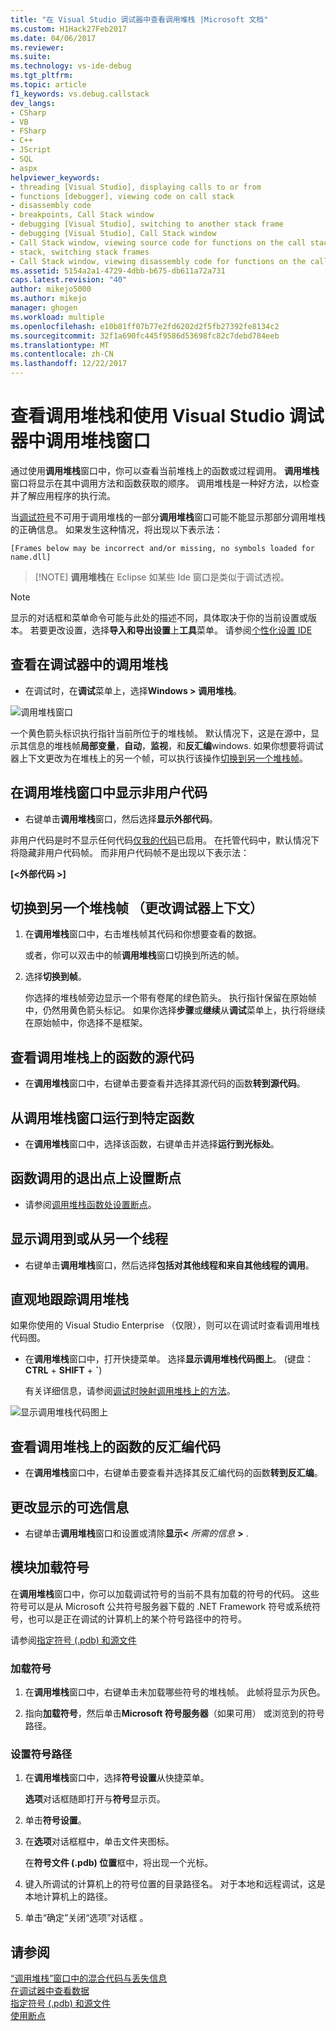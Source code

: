 ```yaml
---
title: "在 Visual Studio 调试器中查看调用堆栈 |Microsoft 文档"
ms.custom: H1Hack27Feb2017
ms.date: 04/06/2017
ms.reviewer: 
ms.suite: 
ms.technology: vs-ide-debug
ms.tgt_pltfrm: 
ms.topic: article
f1_keywords: vs.debug.callstack
dev_langs:
- CSharp
- VB
- FSharp
- C++
- JScript
- SQL
- aspx
helpviewer_keywords:
- threading [Visual Studio], displaying calls to or from
- functions [debugger], viewing code on call stack
- disassembly code
- breakpoints, Call Stack window
- debugging [Visual Studio], switching to another stack frame
- debugging [Visual Studio], Call Stack window
- Call Stack window, viewing source code for functions on the call stack
- stack, switching stack frames
- Call Stack window, viewing disassembly code for functions on the call stack
ms.assetid: 5154a2a1-4729-4dbb-b675-db611a72a731
caps.latest.revision: "40"
author: mikejo5000
ms.author: mikejo
manager: ghogen
ms.workload: multiple
ms.openlocfilehash: e10b81ff07b77e2fd6202d2f5fb27392fe8134c2
ms.sourcegitcommit: 32f1a690fc445f9586d53698fc82c7debd784eeb
ms.translationtype: MT
ms.contentlocale: zh-CN
ms.lasthandoff: 12/22/2017
---
```

# <a name="view-the-call-stack-and-use-the-call-stack-window-in-the-visual-studio-debugger"></a>查看调用堆栈和使用 Visual Studio 调试器中调用堆栈窗口

通过使用**调用堆栈**窗口中，你可以查看当前堆栈上的函数或过程调用。 **调用堆栈**窗口将显示在其中调用方法和函数获取的顺序。 调用堆栈是一种好方法，以检查并了解应用程序的执行流。
  
当[调试符号](#bkmk_symbols)不可用于调用堆栈的一部分**调用堆栈**窗口可能不能显示那部分调用堆栈的正确信息。 如果发生这种情况，将出现以下表示法：  
  
`[Frames below may be incorrect and/or missing, no symbols loaded for name.dll]`

>  [!NOTE]
> **调用堆栈**在 Eclipse 如某些 Ide 窗口是类似于调试透视。 

> [!NOTE]
>  显示的对话框和菜单命令可能与此处的描述不同，具体取决于你的当前设置或版本。 若要更改设置，选择**导入和导出设置**上**工具**菜单。  请参阅[个性化设置 IDE](../ide/personalizing-the-visual-studio-ide.md)
  
## <a name="view-the-call-stack-while-in-the-debugger"></a>查看在调试器中的调用堆栈 
  
-   在调试时，在**调试**菜单上，选择**Windows > 调用堆栈**。

 ![调用堆栈窗口](../debugger/media/dbg_basics_callstack_window.png "CallStackWindow")

一个黄色箭头标识执行指针当前所位于的堆栈帧。 默认情况下，这是在源中，显示其信息的堆栈帧**局部变量**，**自动**，**监视**，和**反汇编**windows. 如果你想要将调试器上下文更改为在堆栈上的另一个帧，可以执行该操作[切换到另一个堆栈帧](#bkmk_switch)。   
  
## <a name="display-non-user-code-in-the-call-stack-window"></a>在调用堆栈窗口中显示非用户代码  
  
-   右键单击**调用堆栈**窗口，然后选择**显示外部代码**。

非用户代码是时不显示任何代码[仅我的代码](../debugger/just-my-code.md)已启用。 在托管代码中，默认情况下将隐藏非用户代码帧。 而非用户代码帧不是出现以下表示法：  
  
**[\<外部代码 >]**  
  
## <a name="bkmk_switch"></a>切换到另一个堆栈帧 （更改调试器上下文）
  
1.  在**调用堆栈**窗口中，右击堆栈帧其代码和你想要查看的数据。

    或者，你可以双击中的帧**调用堆栈**窗口切换到所选的帧。 
  
2.  选择**切换到帧**。  
  
     你选择的堆栈帧旁边显示一个带有卷尾的绿色箭头。 执行指针保留在原始帧中，仍然用黄色箭头标记。 如果你选择**步骤**或**继续**从**调试**菜单上，执行将继续在原始帧中，你选择不是框架。  
  
## <a name="view-the-source-code-for-a-function-on-the-call-stack"></a>查看调用堆栈上的函数的源代码  
  
-   在**调用堆栈**窗口中，右键单击要查看并选择其源代码的函数**转到源代码**。

## <a name="run-to-a-specific-function-from-the-call-stack-window"></a>从调用堆栈窗口运行到特定函数  
  
-  在**调用堆栈**窗口中，选择该函数，右键单击并选择**运行到光标处**。  
  
## <a name="set-a-breakpoint-on-the-exit-point-of-a-function-call"></a>函数调用的退出点上设置断点  
  
-   请参阅[调用堆栈函数处设置断点](../debugger/using-breakpoints.md#BKMK_Set_a_breakpoint_in_the_call_stack_window)。

## <a name="display-calls-to-or-from-another-thread"></a>显示调用到或从另一个线程  
  
-   右键单击**调用堆栈**窗口，然后选择**包括对其他线程和来自其他线程的调用**。   
  
## <a name="visually-trace-the-call-stack"></a>直观地跟踪调用堆栈  

如果你使用的 Visual Studio Enterprise （仅限），则可以在调试时查看调用堆栈代码图。

- 在**调用堆栈**窗口中，打开快捷菜单。 选择**显示调用堆栈代码图上**。 (键盘： **CTRL** + **SHIFT** + **`**)  
  
    有关详细信息，请参阅[调试时映射调用堆栈上的方法](../debugger/map-methods-on-the-call-stack-while-debugging-in-visual-studio.md)。

![显示调用堆栈代码图上](../debugger/media/dbg_basics_show_call_stack_on_code_map.gif "ShowCallStackOnCodeMap")
  
## <a name="view-the-disassembly-code-for-a-function-on-the-call-stack"></a>查看调用堆栈上的函数的反汇编代码  
  
-   在**调用堆栈**窗口中，右键单击要查看并选择其反汇编代码的函数**转到反汇编**。    

## <a name="change-the-optional-information-displayed"></a>更改显示的可选信息  
  
-   右键单击**调用堆栈**窗口和设置或清除**显示\<** *所需的信息* **>** .  
  
## <a name="bkmk_symbols"></a>模块加载符号
在**调用堆栈**窗口中，你可以加载调试符号的当前不具有加载的符号的代码。 这些符号可以是从 Microsoft 公共符号服务器下载的 .NET Framework 符号或系统符号，也可以是正在调试的计算机上的某个符号路径中的符号。  
  
请参阅[指定符号 (.pdb) 和源文件](../debugger/specify-symbol-dot-pdb-and-source-files-in-the-visual-studio-debugger.md)  
  
### <a name="to-load-symbols"></a>加载符号  
  
1.  在**调用堆栈**窗口中，右键单击未加载哪些符号的堆栈帧。 此帧将显示为灰色。  
  
2.  指向**加载符号**，然后单击**Microsoft 符号服务器**（如果可用） 或浏览到的符号路径。  
  
### <a name="to-set-the-symbol-path"></a>设置符号路径  
  
1.  在**调用堆栈**窗口中，选择**符号设置**从快捷菜单。  
  
     **选项**对话框随即打开与**符号**显示页。  
  
2.  单击**符号设置**。  
  
3.  在**选项**对话框框中，单击文件夹图标。  
  
     在**符号文件 (.pdb) 位置**框中，将出现一个光标。  
  
4.  键入所调试的计算机上的符号位置的目录路径名。 对于本地和远程调试，这是本地计算机上的路径。
  
5.  单击“确定”关闭“选项”对话框 。  
  
## <a name="see-also"></a>请参阅  
 [“调用堆栈”窗口中的混合代码与丢失信息](../debugger/mixed-code-and-missing-information-in-the-call-stack-window.md)  
 [在调试器中查看数据](../debugger/viewing-data-in-the-debugger.md)   
 [指定符号 (.pdb) 和源文件](../debugger/specify-symbol-dot-pdb-and-source-files-in-the-visual-studio-debugger.md)   
 [使用断点](../debugger/using-breakpoints.md)